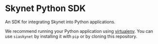 # Skynet Python SDK

An SDK for integrating Skynet into Python applications.

We recommend running your Python application using [virtualenv](https://docs.python-guide.org/dev/virtualenvs/). You can use `siaskynet` by installing it with `pip` or by cloning this repository.
